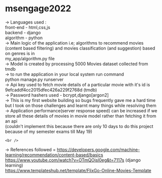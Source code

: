 # msengage2022
-> Languages used :  <br />
   front-end - html,css,js <br />
   backend - django  <br />
   algorithm - python   <br />
-> Main logic of the application i.e; algorithms to recommend movies (content based filtering) and movies classification (and suggestion) based on genres is in <br />
    my_app/algorithm.py file  <br />
-> Model is created by processing 5000 Movies dataset collected from tmdb  <br />
-> to run the application in your local system run command  <br />
    python manage.py runserver   <br />
-> Api key used to fetch movie details of a particular movie with it's id is <br />
    9efcaddf4cc2015dfec426a229f2768d (tmdb)  <br />
->  Password hashers used - bcrypt,django[argon2]  <br />
-> This is my first website building so bugs frequently gave me a hard time but I took on those challenges and learnt many things while resolving them   <br />
-> Application performance(server response speed) can be increased if we store all these details of movies in movie model rather than fetching it from an api <br />
    (couldn't implement this because there are only 10 days to do this project because of my semester exams till May 19)   <br />
    
    <br />

-> References followed = https://developers.google.com/machine-learning/recommendation/content-based/basics <br />
                         https://www.youtube.com/watch?v=OTmQOjsl0eg&t=7117s   (django learning)   <br />
                         https://www.templateshub.net/template/FlixGo-Online-Movies-Template <br />
                         


